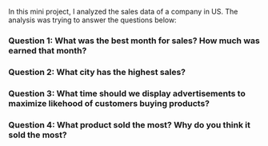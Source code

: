 In this mini project, I analyzed the sales data of a company in US. The analysis was trying to answer the questions below:
### Question 1: What was the best month for sales? How much was earned that month?
### Question 2: What city has the highest sales?
### Question 3: What time should we display advertisements to maximize likehood of customers buying products?
### Question 4: What product sold the most? Why do you think it sold the most?

